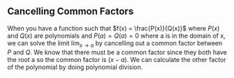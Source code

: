 ## Cancelling Common Factors
When you have a function such that $f(x) = \frac{P(x)}{Q(x)}$ where $P(x)$ and $Q(x)$ are polynomials and $P(a) = Q(a) = 0$ where a is in the domain of x, we can solve the limit $\lim_{x\to a}$ by cancelling out a common factor between $P$ and $Q$. We know that there must be a common factor since they both have the root a so the common factor is $(x - a)$. We can calculate the other factor of the polynomial by doing polynomial division.
